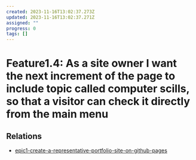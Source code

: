 ```yaml
---
created: 2023-11-16T13:02:37.273Z
updated: 2023-11-16T13:02:37.271Z
assigned: ""
progress: 0
tags: []
---
```


# Feature1.4: As a site owner I want the next increment of the page to include topic called computer scills, so that a visitor can check it directly from the main menu

## Relations

- [epic1-create-a-representative-portfolio-site-on-github-pages](epic1-create-a-representative-portfolio-site-on-github-pages.md)
